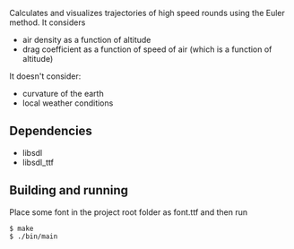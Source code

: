Calculates and visualizes trajectories of high speed rounds using the Euler method. It considers
* air density as a function of altitude
* drag coefficient as a function of speed of air (which is a function of altitude)

It doesn't consider:
* curvature of the earth
* local weather conditions

## Dependencies
* libsdl
* libsdl_ttf

## Building and running
Place some font in the project root folder as font.ttf and then run
```
$ make
$ ./bin/main
```
